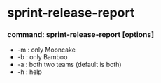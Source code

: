 # sprint-release-report

### command: sprint-release-report [options]
* -m : only Mooncake
* -b : only Bamboo
* -a : both two teams (default is both)
* -h : help